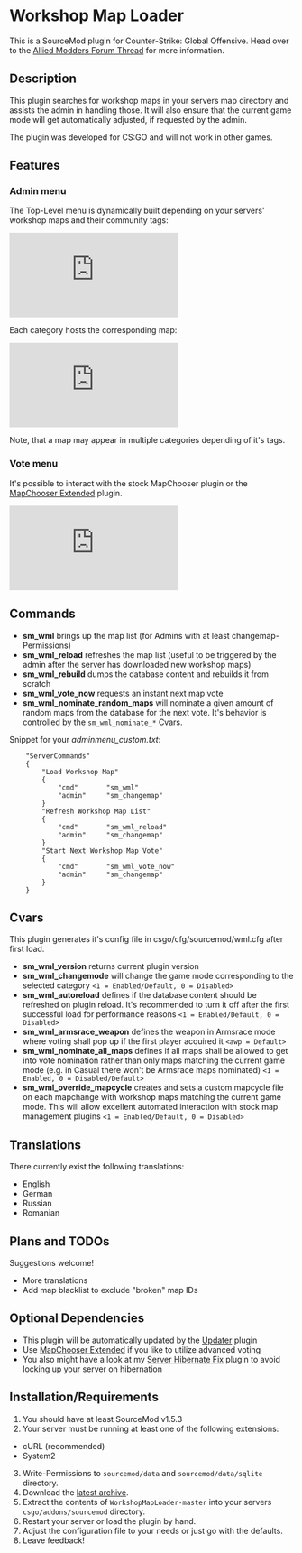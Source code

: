 Workshop Map Loader
===================
This is a SourceMod plugin for Counter-Strike: Global Offensive. Head over to the [Allied Modders Forum Thread](https://forums.alliedmods.net/showthread.php?p=2081908) for more information.

Description
-----------
This plugin searches for workshop maps in your servers map directory and assists the admin in handling those. It will also ensure that the current game mode will get automatically adjusted, if requested by the admin.

The plugin was developed for CS:GO and will not work in other games.

Features
--------
### Admin menu
The Top-Level menu is dynamically built depending on your servers' workshop maps and their community tags:

![Admin menu](http://www0.xup.in/exec/ximg.php?fid=19801421 "Admin menu")

Each category hosts the corresponding map:

![Category menu](http://www0.xup.in/exec/ximg.php?fid=12963802 "Category menu")

Note, that a map may appear in multiple categories depending of it's tags.

### Vote menu
It's possible to interact with the stock MapChooser plugin or the [MapChooser Extended](https://forums.alliedmods.net/showthread.php?t=156974) plugin.

![Vote menu](http://www0.xup.in/exec/ximg.php?fid=35241326 "Vote menu")

Commands
--------
* **sm_wml** brings up the map list (for Admins with at least changemap-Permissions)
* **sm_wml_reload** refreshes the map list (useful to be triggered by the admin after the server has downloaded new workshop maps)
* **sm_wml_rebuild** dumps the database content and rebuilds it from scratch
* **sm_wml_vote_now** requests an instant next map vote
* **sm_wml_nominate_random_maps** will nominate a given amount of random maps from the database for the next vote. It's behavior is controlled by the `sm_wml_nominate_*` Cvars.

Snippet for your *adminmenu_custom.txt*:
```
	"ServerCommands"
	{
		"Load Workshop Map"
		{
			"cmd"		"sm_wml"
			"admin"		"sm_changemap"
		}
		"Refresh Workshop Map List"
		{
			"cmd"		"sm_wml_reload"
			"admin"		"sm_changemap"
		}
		"Start Next Workshop Map Vote"
		{
			"cmd"		"sm_wml_vote_now"
			"admin"		"sm_changemap"
		}
	}
```

Cvars
-----
This plugin generates it's config file in csgo/cfg/sourcemod/wml.cfg after first load.
* **sm_wml_version** returns current plugin version
* **sm_wml_changemode** will change the game mode corresponding to the selected category `<1 = Enabled/Default, 0 = Disabled>`
* **sm_wml_autoreload** defines if the database content should be refreshed on plugin reload. It's recommended to turn it off after the first successful load for performance reasons `<1 = Enabled/Default, 0 = Disabled>`
* **sm_wml_armsrace_weapon** defines the weapon in Armsrace mode where voting shall pop up if the first player acquired it `<awp = Default>`
* **sm_wml_nominate_all_maps** defines if all maps shall be allowed to get into vote nomination rather than only maps matching the current game mode (e.g. in Casual there won't be Armsrace maps nominated) `<1 = Enabled, 0 = Disabled/Default>`
* **sm_wml_override_mapcycle** creates and sets a custom mapcycle file on each mapchange with workshop maps matching the current game mode. This will allow excellent automated interaction with stock map management plugins `<1 = Enabled/Default, 0 = Disabled>`

Translations
------------
There currently exist the following translations:
* English
* German
* Russian
* Romanian

Plans and TODOs
---------------
Suggestions welcome!
* More translations
* Add map blacklist to exclude "broken" map IDs

Optional Dependencies
---------------------
* This plugin will be automatically updated by the [Updater](http://forums.alliedmods.net/showthread.php?t=169095) plugin
* Use [MapChooser Extended](https://forums.alliedmods.net/showthread.php?t=156974) if you like to utilize advanced voting
* You also might have a look at my [Server Hibernate Fix](https://github.com/nefarius/ServerHibernateFix) plugin to avoid locking up your server on hibernation

Installation/Requirements
-------------------------
1. You should have at least SourceMod v1.5.3
2. Your server must be running at least one of the following extensions:
 * cURL (recommended)
 * System2
3. Write-Permissions to `sourcemod/data` and  `sourcemod/data/sqlite` directory.
4. Download the [latest archive](https://github.com/nefarius/WorkshopMapLoader/archive/master.zip).
5. Extract the contents of `WorkshopMapLoader-master` into your servers `csgo/addons/sourcemod` directory.
6. Restart your server or load the plugin by hand.
7. Adjust the configuration file to your needs or just go with the defaults.
8. Leave feedback!
